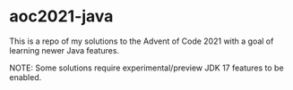 # aoc2021-java
This is a repo of my solutions to the Advent of Code 2021 with a goal of learning newer Java features.

NOTE: Some solutions require experimental/preview JDK 17 features to be enabled.
